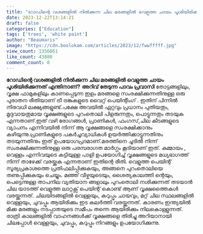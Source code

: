 ```yaml
---
title: "റോഡിന്റെ വശങ്ങളിൽ നിൽക്കുന്ന ചില മരങ്ങളിൽ വെളുത്ത ചായം പൂശിയിരിക്കുന്നത് എന്തിനാണ്?"
date: 2023-12-22T13:14:21
draft: false
categories: ["Education"]
tags: ['trees', 'white paint']
author: "Beaumaris"
image: "https://cdn.boolokam.com/articles/2023/12/fwwfffff.jpg"
view_count: 1356861
like_count: 43880
comment_count: 0
---
```


**റോഡിന്റെ വശങ്ങളിൽ നിൽക്കുന്ന ചില മരങ്ങളിൽ വെളുത്ത ചായം പൂശിയിരിക്കുന്നത് എന്തിനാണ്?** **അറിവ് തേടുന്ന പാവം പ്രവാസി** തോട്ടങ്ങളിലും, വൃക്ഷ ഫാമുകളിലും കാണപ്പെടുന്ന ഇളം മരങ്ങളെ സംരക്ഷിക്കുന്നതിനുള്ള ഒരു പുരാതന രീതിയാണ് ട്രീ ട്രങ്കുകളുടെ വൈറ്റ് പെയിന്റിംഗ് . ഇതിന് പിന്നിൽ നിരവധി ലക്ഷ്യങ്ങളുണ്ട്.പക്ഷേ അവയിൽ ഏറ്റവും പ്രധാനം പുതിയതും, മൃദുവായതുമായ വൃക്ഷങ്ങളുടെ പുറംതൊലി പിളരുന്നതും, പൊട്ടുന്നതും തടയുക എന്നതാണ്.ഇത് വഴി രോഗങ്ങൾ, പ്രാണികൾ, ഫംഗസ്,ചില കീടങ്ങളുടെ വ്യാപനം എന്നിവയിൽ നിന്ന് ആ വൃക്ഷങ്ങളെ സംരക്ഷിക്കാനും കഴിയുന്നു.പ്രാണികളുടെ പകർച്ചവ്യാധികൾ ഉയർത്തിക്കാട്ടുന്നതിനും തടയുന്നതിനും ഇത് ഉപയോഗപ്രദമാണ്.മരത്തിനെ ചൂടിൽ നിന്ന് സംരക്ഷിക്കുന്നതിനുള്ള ഒരു പരമ്പരാഗത മാർഗ്ഗം കൂടിയാണ് ഇത്. കുമ്മായം , വെള്ളം എന്നിവയുടെ കട്ടിയുള്ള പാളി ഉപയോഗിച്ച് വൃക്ഷങ്ങളുടെ മധ്യഭാഗത്ത് നിന്ന് താഴേക്ക് വരയ്ക്കുക എന്നതാണ് ഇതിന്റെ രീതി. വെളുത്ത പെയിന്റ് സൂര്യപ്രകാശത്തെ പ്രതിഫലിപ്പിക്കുകയും, അങ്ങനെ പുറംതൊലിയെ തണുപ്പിക്കുകയും ചെയ്യും. മഞ്ഞ് വീഴ്ചയുടെയും, ശൈത്യകാലത്തി ന്റെയും, പെട്ടെന്നുള്ള താപനില വ്യതിയാന ങ്ങളാലും പുറംതൊലി നശിക്കുന്നത് തടയാൻ ചില യാടത്ത് വെളുത്ത ലാറ്റക്സ് പെയിന്റ് കൊണ്ട് ആണ് വൃക്ഷത്തൈകൾ വരയ്ക്കുന്നത്. ചിലയിടങ്ങളിൽ വെള്ളയും, കറുപ്പും ചായവും, മറ്റ് ചില സ്ഥലങ്ങളിൽ വെള്ളയും, ചുവപ്പും ആയിരിക്കും ഇട കലർത്തി വരയ്ക്കുന്നത്. കാരണം ഇന്ത്യയിൽ മിക്ക മരങ്ങളും നടപ്പാതയുടെ സമീപം തന്നെ ആയിരിക്കും നിലകൊള്ളുന്നത്. രാത്രി കാലങ്ങളിൽ വാഹനങ്ങൾക്ക് വൃക്ഷങ്ങളെ തിരിച്ചു അറിയാനായി ചിലപ്പോൾ വെള്ളയും, ചുവപ്പും, കറുപ്പും നിറങ്ങളും ഉപയോഗിക്കുന്നു.
